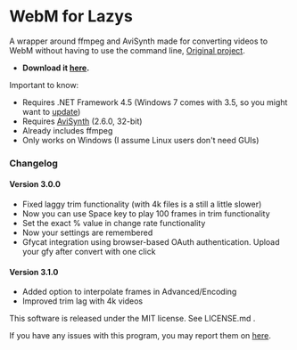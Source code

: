WebM for Lazys 
=============
A wrapper around ffmpeg and AviSynth made for converting videos to WebM without having to use the command line, [Original project](https://gitgud.io/nixx/WebMConverter#webm-for-retards-).

- **Download it [here][LatestDownload].**

Important to know:
* Requires .NET Framework 4.5 (Windows 7 comes with 3.5, so you might want to [update][DotNet45])
* Requires [AviSynth][AviSynth] (2.6.0, 32-bit)
* Already includes ffmpeg
* Only works on Windows (I assume Linux users don't need GUIs)

### Changelog

#### Version 3.0.0
* Fixed laggy trim functionality (with 4k files is a still a little slower)
* Now you can use Space key to play 100 frames in trim functionality
* Set the exact % value in change rate functionality 
* Now your settings are remembered 
* Gfycat integration using browser-based OAuth authentication. Upload your gfy after convert with one click

#### Version 3.1.0
* Added option to interpolate frames in Advanced/Encoding
* Improved trim lag with 4k videos

This software is released under the MIT license. See LICENSE.md .

If you have any issues with this program, you may report them on [here][NewIssue].

 [LatestDownload]: https://github.com/argorar/WebMConverter/releases/tag/3.0.0
 [DotNet45]: https://www.microsoft.com/en-us/download/details.aspx?id=30653
 [AviSynth]: http://avisynth.nl/index.php/Main_Page#Official_builds
 [NewIssue]: https://github.com/argorar/WebMConverter/issues
